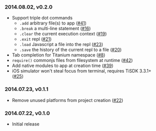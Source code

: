 ### 2014.08.02, v0.2.0

* Support triple dot commands
	* `.add` arbitrary file(s) to app ([#41](https://github.com/tonylukasavage/triple/issues/41))
	* `.break` a multi-line statement ([#16](https://github.com/tonylukasavage/triple/issues/16))
	* `.clear` the current execution context ([#19](https://github.com/tonylukasavage/triple/issues/19))
	* `.exit` repl ([#21](https://github.com/tonylukasavage/triple/issues/21))
	* `.load` Javascript a file into the repl ([#23](https://github.com/tonylukasavage/triple/issues/23))
	* `.save` the history of the current repl to a file ([#20](https://github.com/tonylukasavage/triple/issues/20))
* Tab completion for Titanium namespace ([#8](https://github.com/tonylukasavage/triple/issues/8))
* `require()` commonjs files from filesystem at runtime ([#42](https://github.com/tonylukasavage/triple/issues/42))
* Add native modules to app at creation time ([#39](https://github.com/tonylukasavage/triple/pull/39))
* iOS simulator won't steal focus from terminal, requires TiSDK 3.3.1+ ([#25](https://github.com/tonylukasavage/triple/issues/25))

### 2014.07.23, v0.1.1

* Remove unused platforms from project creation ([#22](https://github.com/tonylukasavage/triple/issues/22))

### 2014.07.22, v0.1.0

* Initial release